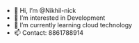 - 👋 Hi, I’m @Nikhil-nick
- 👀 I’m interested in Development
- 🌱 I’m currently learning cloud technology
- 📫 Contact: 8861788914

<!---
Nikhil-nick/Nikhil-nick is a ✨ special ✨ repository because its `README.md` (this file) appears on your GitHub profile.
You can click the Preview link to take a look at your changes.
--->
